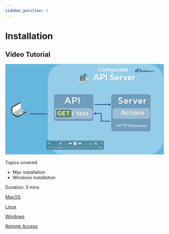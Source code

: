 ```yaml
---
sidebar_position: 2
---
```

# Installation

## Video Tutorial

![Untitled](../Key%20Concepts/Untitled.png)

Topics covered

- Mac installation
- Windows installation

Duration:  3 mins

[MacOS](MacOS)

[Linux](Linux)

[Windows](Windows)

[Remote Access](Remote%20Access)